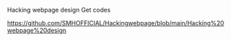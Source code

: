 
Hacking webpage design  Get codes 

https://github.com/SMHOFFICIAL/Hackingwebpage/blob/main/Hacking%20webpage%20design
